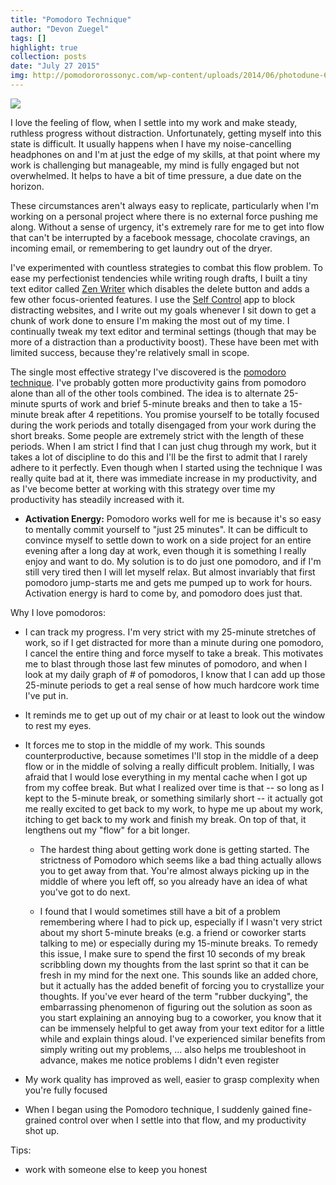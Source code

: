 ```yaml
---
title: "Pomodoro Technique"
author: "Devon Zuegel"
tags: []
highlight: true
collection: posts
date: "July 27 2015"
img: http://pomodororossonyc.com/wp-content/uploads/2014/06/photodune-680322-tomato-xs.jpg
---
```


![](../assets/pomodoro-lg.png)

I love the feeling of flow, when I settle into my work and make steady, ruthless progress without distraction. Unfortunately, getting myself into this state is difficult. It usually happens when I have my noise-cancelling headphones on and I'm at just the edge of my skills, at that point where my work is challenging but manageable, my mind is fully engaged but not overwhelmed. It helps to have a bit of time pressure, a due date on the horizon.

These circumstances aren't always easy to replicate, particularly when I'm working on a personal project where there is no external force pushing me along. Without a sense of urgency, it's extremely rare for me to get into flow that can't be interrupted by a facebook message, chocolate cravings, an incoming email, or remembering to get laundry out of the dryer.

I've experimented with countless strategies to combat this flow problem. To ease my perfectionist tendencies while writing rough drafts, I built a tiny text editor called [Zen Writer](//zenwriter.io) which disables the delete button and adds a few other focus-oriented features. I use the [Self Control](//selfcontrolapp.com) app to block distracting websites, and I write out my goals whenever I sit down to get a chunk of work done to ensure I'm making the most out of my time. I continually tweak my text editor and terminal settings (though that may be more of a distraction than a productivity boost). These have been met with limited success, because they're relatively small in scope.

The single most effective strategy I've discovered is the [pomodoro technique](http://pomodorotechnique.com/). I've probably gotten more productivity gains from pomodoro alone than all of the other tools combined. The idea is to alternate 25-minute spurts of work and brief 5-minute breaks and then to take a 15-minute break after 4 repetitions. You promise yourself to be totally focused during the work periods and totally disengaged from your work during the short breaks. Some people are extremely strict with the length of these periods. When I am strict I find that I can just chug through my work, but it takes a lot of discipline to do this and I'll be the first to admit that I rarely adhere to it perfectly. Even though when I started using the technique I was really quite bad at it, there was immediate increase in my productivity, and as I've become better at working with this strategy over time my productivity has steadily increased with it.

- **Activation Energy:** Pomodoro works well for me is because it's so easy to mentally commit yourself to "just 25 minutes". It can be difficult to convince myself to settle down to work on a side project for an entire evening after a long day at work, even though it is something I really enjoy and want to do. My solution is to do just one pomodoro, and if I'm still very tired then I will let myself relax. But almost invariably that first pomodoro jump-starts me and gets me pumped up to work for hours. Activation energy is hard to come by, and pomodoro does just that.

Why I love pomodoros:
- I can track my progress. I'm very strict with my 25-minute stretches of work, so if I get distracted for more than a minute during one pomodoro, I cancel the entire thing and force myself to take a break. This motivates me to blast through those last few minutes of pomodoro, and when I look at my daily graph of # of pomodoros, I know that I can add up those 25-minute periods to get a real sense of how much hardcore work time I've put in.

- It reminds me to get up out of my chair or at least to look out the window to rest my eyes.

- It forces me to stop in the middle of my work. This sounds counterproductive, because sometimes I'll stop in the middle of a deep flow or in the middle of solving a really difficult problem. Initially, I was afraid that I would lose everything in my mental cache when I got up from my coffee break. But what I realized over time is that -- so long as I kept to the 5-minute break, or something similarly short -- it actually got me really excited to get back to my work, to hype me up about my work, itching to get back to my work and finish my break. On top of that, it lengthens out my "flow" for a bit longer.

    + The hardest thing about getting work done is getting started. The strictness of Pomodoro which seems like a bad thing actually allows you to get away from that. You're almost always picking up in the middle of where you left off, so you already have an idea of what you've got to do next.

    + I found that I would sometimes still have a bit of a problem remembering where I had to pick up, especially if I wasn't very strict about my short 5-minute breaks (e.g. a friend or coworker starts talking to me) or especially during my 15-minute breaks. To remedy this issue, I make sure to spend the first 10 seconds of my break scribbling down my thoughts from the last sprint so that it can be fresh in my mind for the next one. This sounds like an added chore, but it actually has the added benefit of forcing you to crystallize your thoughts. If you've ever heard of the term "rubber duckying", the embarrassing phenomenon of figuring out the solution as soon as you start explaining an annoying bug to a coworker, you know that it can be immensely helpful to get away from your text editor for a little while and explain things aloud. I've experienced similar benefits from simply writing out my problems,
        ... also helps me troubleshoot in advance, makes me notice problems I didn't even register

- My work quality has improved as well, easier to grasp complexity when you're fully focused

- When I began using the Pomodoro technique, I suddenly gained fine-grained control over when I settle into that flow, and my productivity shot up.

Tips:
- work with someone else to keep you honest